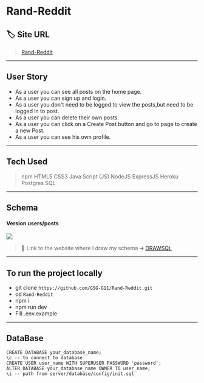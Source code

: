 #  Rand-Reddit

## :label: Site URL

> [Rand-Reddit]() 

---
## User Story

- As a user you can see all posts on the home page.
- As a user you can sign up and login.
- As a user you don't need to be logged to view the posts,but need to be logged in to post.
- As a user you can delete their own posts.
- As a user you can click on a Create Post button and go to page to create a new Post.
-  As a user you can see his own profile.

---
## Tech Used

> npm 
> HTML5
> CSS3
> Java Script (JS)
> NodeJS
> ExpressJS
> Heroku
> Postgres SQL
---


## Schema 
#### Version users/posts

![](https://i.imgur.com/UbVt4hq.png)

> :link: Link to the website where I draw my schema ➜ [DRAWSQL ](https://drawsql.app/rand-sohail/diagrams/redditclone) 

---
## To run the project locally

- git clone `https://github.com/GSG-G11/Rand-Reddit.git`
- cd `Rand-Reddit`
- npm i
- npm run dev
- Fill .env.example

---
## DataBase 

```sql=
CREATE DATABASE your_database_name;
\c -- to connect to database
CREATE USER user_name WITH SUPERUSER PASSWORD 'password';
ALTER DATABASE your_database_name OWNER TO user_name;
\i -- path from server/database/config/init.sql
```
